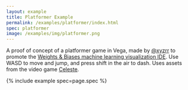 ```yaml
---
layout: example
title: Platformer Example
permalink: /examples/platformer/index.html
spec: platformer
image: /examples/img/platformer.png
---
```


A proof of concept of a platformer game in Vega, made by [@xyzrr](https://github.com/xyzrr) to promote the [Weights & Biases machine learning visualization IDE](https://wandb.ai/wandb/posts/reports/The-W-B-Machine-Learning-Visualization-IDE--VmlldzoyNjk3Nzg). Use WASD to move and jump, and press shift in the air to dash. Uses assets from the video game [Celeste](http://www.celestegame.com/).

{% include example spec=page.spec %}
